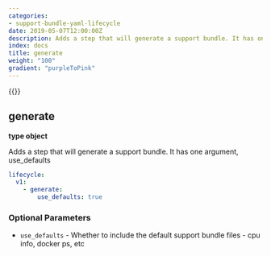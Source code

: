 ```yaml
---
categories:
- support-bundle-yaml-lifecycle
date: 2019-05-07T12:00:00Z
description: Adds a step that will generate a support bundle. It has one argument, use_defaults
index: docs
title: generate
weight: "100"
gradient: "purpleToPink"
---
```


{{<legacynotice>}}

## generate

**type object**

Adds a step that will generate a support bundle. It has one argument, use_defaults


```yaml
lifecycle:
  v1:
    - generate:
        use_defaults: true
```


### Optional Parameters


- `use_defaults` - Whether to include the default support bundle files - cpu info, docker ps, etc

